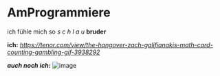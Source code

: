 # AmProgrammiere

ich fühle mich so *s c h l a u* **bruder**
 
**ich:** *https://tenor.com/view/the-hangover-zach-galifianakis-math-card-counting-gambling-gif-3938292*

***auch noch ich:*** ![image](https://user-images.githubusercontent.com/17656317/183600096-e71e823d-276a-4050-8a7a-82687c5bcfec.png)

